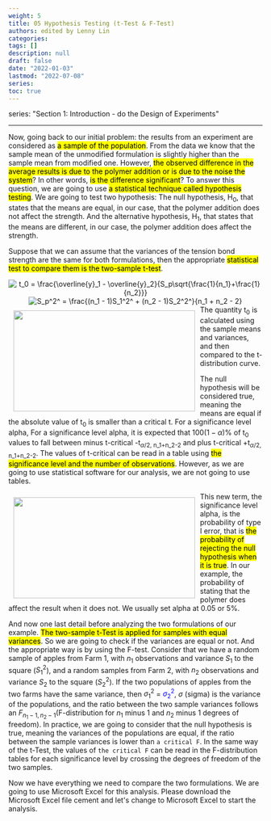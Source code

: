 ```yaml
---
weight: 5
title: 05 Hypothesis Testing (t-Test & F-Test)
authors: edited by Lenny Lin
categories: 
tags: []
description: null
draft: false
date: "2022-01-03"
lastmod: "2022-07-08"
series: 
toc: true
---
```

series: "Section 1: Introduction - do the Design of Experiments"

<!--more-->
--- 

Now, going back to our initial problem: the results from an experiment are considered as <mark>a sample of the population</mark>. From the data we know that the sample mean of the unmodified formulation is slightly higher than the sample mean from modified one. However, <mark>the observed difference in the average results is due to the polymer addition or is due to the noise the system</mark>? In other words, <mark>is the difference significant</mark>? To answer this question, we are going to use <mark>a statistical technique called hypothesis testing</mark>. We are going to test two hypothesis: The null hypothesis, H<sub>0</sub>, that states that the means are equal, in our case, that the polymer addition does not affect the strength. And the alternative hypothesis, H<sub>1</sub>, that states that the means are different, in our case, the polymer addition does affect the strength.   

Suppose that we can assume that the variances of the tension bond strength are the same for both formulations, then the appropriate <mark>statistical test to compare them is the two-sample t-test</mark>. 

<center><img src="https://latex.codecogs.com/svg.latex?\space t_0 = \frac{\overline{y}_1 - \overline{y}_2}{S_p\sqrt{\frac{1}{n_1}+\frac{1}{n_2}}}" title="t_0 = \frac{\overline{y}_1 - \overline{y}_2}{S_p\sqrt{\frac{1}{n_1}+\frac{1}{n_2}}}"/></center>
 
<center><img src="https://latex.codecogs.com/svg.latex?\space S_p^2^ = \frac{(n_1 - 1)S_1^2^ + (n_2 - 1)S_2^2^}{n_1 + n_2 - 2}" title="S_p^2^ = \frac{(n_1 - 1)S_1^2^ + (n_2 - 1)S_2^2^}{n_1 + n_2 - 2}"/></center>
<img width ="360" height= "200" src = "/docs/images/Screenshot 2022-07-08 204317.png" style ="float: left" HSPACE="10" VSPACE="10"/>
The quantity t<sub>0</sub> is calculated using the sample means and variances, and then compared to the t-distribution curve.   

The null hypothesis will be considered true, meaning the means are equal if the absolute value of t<sub>0</sub> is smaller than a critical t. For a significance level alpha, For a significance level alpha, it is expected that $100(1-\alpha)$\% of t<sub>0</sub> values to fall between minus t-critical -t<sub>$\alpha$/2, n_1+n_2-2</sub> and plus t-critical +t<sub>$\alpha$/2, n_1+n_2-2</sub>. The values of t-critical can be read in a table using <mark>the significance level and the number of observations</mark>. However, as we are going to use statistical software for our analysis, we are not going to use tables.   

<img width ="360" height= "200" src = "/docs/images/Screenshot 2022-07-08 211812.png" style ="float: left" HSPACE="10" VSPACE="10"/>
This new term, the significance level alpha, is the probability of type I error, that is <mark>the probability of rejecting the null hypothesis when it is true</mark>. In our example, the probability of stating that the polymer does affect the result when it does not. We usually set alpha at 0.05 or 5%.   

And now one last detail before analyzing the two formulations of our example. <mark>The two-sample t-Test is applied for samples with equal variances</mark>. So we are going to check if the variances are equal or not. And the appropriate way is by using the F-test. Consider that we have a random sample of apples from Farm 1, with $n_1$ observations and variance $S_1$ to the square ($S_1^2$), and a random samples from Farm 2, with $n_2$ observations and variance $S_2$ to the square ($S_2^2$). If the two populations of apples from the two farms have the same variance, then $\sigma_1^2$ = <font color = "blue">$\sigma_2^2$</font>, $\sigma$ (sigma) is the variance of the populations, and the ratio between the two sample variances follows an $F_{n_1-1, n_2-1}$(F-distribution for $n_1$ minus 1 and $n_2$ minus 1 degrees of freedom). In practice, we are going to consider that the null hypothesis is true, meaning the variances of the populations are equal, if the ratio between the sample variances is lower than `a critical F`. In the same way of the t-Test, the values of `the critical F` can be read in the F-distribution tables for each significance level by crossing the degrees of freedom of the two samples.   

Now we have everything we need to compare the two formulations. We are going to use Microsoft Excel for this analysis. Please download the Microsoft Excel file cement and let's change to Microsoft Excel to start the analysis.  

